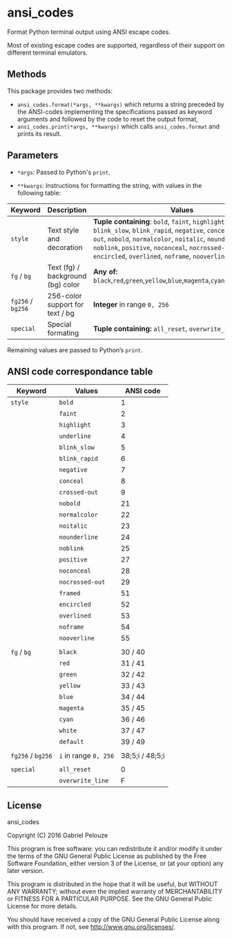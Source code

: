 
ansi_codes
==========

Format Python terminal output using ANSI escape codes.


Most of existing escape codes are supported, regardless of their support on
different terminal emulators.

Methods
-------

This package provides two methods:

- `ansi_codes.format(*args, **kwargs)` which returns a string preceded by the
  ANSI-codes implementing the specifications passed as keyword arguments and
  followed by the code to reset the output format,
- `ansi_codes.print(*args, **kwargs)` which calls `ansi_codes.format` and prints its
  result.

Parameters
----------

- `*args`: Passed to Python's `print`.

- `**kwargs`: Instructions for formatting the string, with values in the following table:

| Keyword           | Description                           | Values        |
|-------------------|---------------------------------------|---------------|
| `style`           | Text style and decoration             | **Tuple containing**: `bold`, `faint`, `highlight`, `underline`, `blink_slow`, `blink_rapid`, `negative`, `conceal`, `crossed-out`, `nobold`, `normalcolor`, `noitalic`, `nounderline`, `noblink`, `positive`, `noconceal`, `nocrossed-out`, `framed`, `encircled`, `overlined`, `noframe`, `nooverline` |
| `fg` /  `bg`      | Text (fg) /  background (bg) color    | **Any of:** `black`,`red`,`green`,`yellow`,`blue`,`magenta`,`cyan`,`white`,`default` |
| `fg256` /  `bg256`| 256-color support for text /  bg      | **Integer** in range `0, 256` |
| `special`         | Special formating                     | **Tuple containing:** `all_reset`, `overwrite_line` |


Remaining values are passed to Python’s `print`.


ANSI code correspondance table
------------------------------

| Keyword           | Values                            | ANSI code         |
|-------------------|-----------------------------------|-------------------|
| `style`           | `bold`                            | 1                 |
|                   | `faint`                           | 2                 |
|                   | `highlight`                       | 3                 |
|                   | `underline`                       | 4                 |
|                   | `blink_slow`                      | 5                 |
|                   | `blink_rapid`                     | 6                 |
|                   | `negative`                        | 7                 |
|                   | `conceal`                         | 8                 |
|                   | `crossed-out`                     | 9                 |
|                   | `nobold`                          | 21                |
|                   | `normalcolor`                     | 22                |
|                   | `noitalic`                        | 23                |
|                   | `nounderline`                     | 24                |
|                   | `noblink`                         | 25                |
|                   | `positive`                        | 27                |
|                   | `noconceal`                       | 28                |
|                   | `nocrossed-out`                   | 29                |
|                   | `framed`                          | 51                |
|                   | `encircled`                       | 52                |
|                   | `overlined`                       | 53                |
|                   | `noframe`                         | 54                |
|                   | `nooverline`                      | 55                |
|                   |                                   |                   |
| `fg` /  `bg`      | `black`                           | 30 /  40          |
|                   | `red`                             | 31 /  41          |
|                   | `green`                           | 32 /  42          |
|                   | `yellow`                          | 33 /  43          |
|                   | `blue`                            | 34 /  44          |
|                   | `magenta`                         | 35 /  45          |
|                   | `cyan`                            | 36 /  46          |
|                   | `white`                           | 37 /  47          |
|                   | `default`                         | 39 /  49          |
|                   |                                   |                   |
| `fg256` /  `bg256`| `i` in range `0, 256`             | 38;5;i /  48;5;i  |
|                   |                                   |                   |
| `special`         | `all_reset`                       | 0                 |
|                   | `overwrite_line`                  | F                 |


License
-------

ansi_codes

Copyright (C) 2016  Gabriel Pelouze

This program is free software: you can redistribute it and/or modify it under
the terms of the GNU General Public License as published by the Free Software
Foundation, either version 3 of the License, or (at your option) any later
version.

This program is distributed in the hope that it will be useful, but WITHOUT ANY
WARRANTY; without even the implied warranty of MERCHANTABILITY or FITNESS FOR A
PARTICULAR PURPOSE.  See the GNU General Public License for more details.

You should have received a copy of the GNU General Public License along with
this program.  If not, see <http://www.gnu.org/licenses/>.
